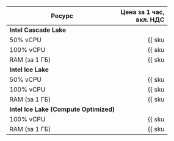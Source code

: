 | Ресурс        | Цена за 1 час,<br>вкл. НДС       |
|---------------|---------------------------------:|
| **Intel Cascade Lake**                           |
| 50% vCPU      | {{ sku|RUB|mdb.kafka.kraft.v2.cpu.c50|string }}     | 
| 100% vCPU     | {{ sku|RUB|mdb.kafka.kraft.v2.cpu.c100|string }}   | 
| RAM (за 1 ГБ) | {{ sku|RUB|mdb.kafka.kraft.v2.ram|string }} | 
| **Intel Ice Lake**                               |
| 50% vCPU      | {{ sku|RUB|mdb.kafka.kraft.v3.cpu.c50|string }}  |
| 100% vCPU     | {{ sku|RUB|mdb.kafka.kraft.v3.cpu.c100|string }}  |
| RAM (за 1 ГБ) | {{ sku|RUB|mdb.kafka.kraft.v3.ram|string }} |
| **Intel Ice Lake (Compute Optimized)**           |
| 100% vCPU | {{ sku|RUB|mdb.kafka.kraft.highfreq-v3.cpu.c100|string }}     |
| RAM (за 1 ГБ) | {{ sku|RUB|mdb.kafka.kraft.highfreq-v3.ram|string }} |

